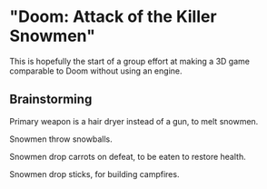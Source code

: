 # "Doom: Attack of the Killer Snowmen"
This is hopefully the start of a group effort at making a 3D game comparable to Doom without using an engine.

## Brainstorming
Primary weapon is a hair dryer instead of a gun, to melt snowmen.

Snowmen throw snowballs.

Snowmen drop carrots on defeat, to be eaten to restore health.

Snowmen drop sticks, for building campfires.
